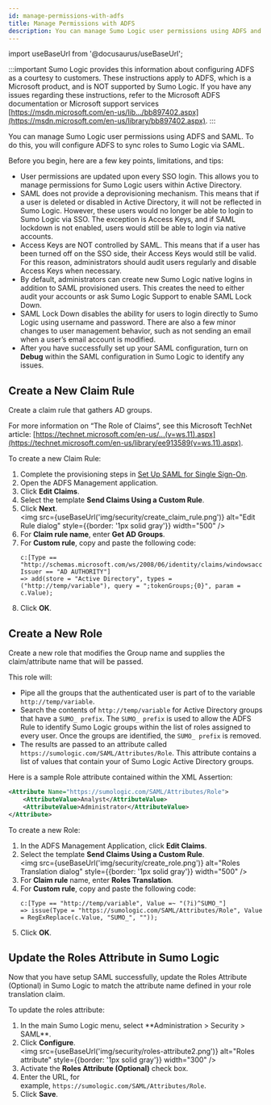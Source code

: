```yaml
---
id: manage-permissions-with-adfs
title: Manage Permissions with ADFS
description: You can manage Sumo Logic user permissions using ADFS and SAML.
---
```


import useBaseUrl from '@docusaurus/useBaseUrl';

:::important
Sumo Logic provides this information about configuring ADFS as a courtesy to customers. These instructions apply to ADFS, which is a Microsoft product, and is NOT supported by Sumo Logic. If you have any issues regarding these instructions, refer to the Microsoft ADFS documentation or Microsoft support services [https://msdn.microsoft.com/en-us/lib.../bb897402.aspx](https://msdn.microsoft.com/en-us/library/bb897402.aspx).
:::

You can manage Sumo Logic user permissions using ADFS and SAML. To do this, you will configure ADFS to sync roles to Sumo Logic via SAML.

Before you begin, here are a few key points, limitations, and tips:

* User permissions are updated upon every SSO login. This allows you to manage permissions for Sumo Logic users within Active Directory.
* SAML does not provide a deprovisioning mechanism. This means that if a user is deleted or disabled in Active Directory, it will not be reflected in Sumo Logic. However, these users would no longer be able to login to Sumo Logic via SSO. The exception is Access Keys, and if SAML lockdown is not enabled, users would still be able to login via native accounts.
* Access Keys are NOT controlled by SAML. This means that if a user has been turned off on the SSO side, their Access Keys would still be valid. For this reason, administrators should audit users regularly and disable Access Keys when necessary.
* By default, administrators can create new Sumo Logic native logins in addition to SAML provisioned users. This creates the need to either audit your accounts or ask Sumo Logic Support to enable SAML Lock Down.
* SAML Lock Down disables the ability for users to login directly to Sumo Logic using username and password. There are also a few minor changes to user management behavior, such as not sending an email when a user’s email account is modified. 
* After you have successfully set up your SAML configuration, turn on **Debug** within the SAML configuration in Sumo Logic to identify any issues.

## Create a New Claim Rule

Create a claim rule that gathers AD groups.

For more information on “The Role of Claims”, see this Microsoft TechNet article:
[https://technet.microsoft.com/en-us/...(v=ws.11).aspx](https://technet.microsoft.com/en-us/library/ee913589(v=ws.11).aspx).

To create a new Claim Rule:

1. Complete the provisioning steps in [Set Up SAML for Single Sign-On](set-up-saml.md).
1. Open the ADFS Management application.
1. Click **Edit Claims**.
1. Select the template **Send Claims Using a Custom Rule**.
1. Click **Next**. <br/><img src={useBaseUrl('img/security/create_claim_rule.png')} alt="Edit Rule dialog" style={{border: '1px solid gray'}} width="500" />
1. For **Claim rule name**, enter **Get AD Groups**.
1. For **Custom rule**, copy and paste the following code:
    ```
    c:[Type == "http://schemas.microsoft.com/ws/2008/06/identity/claims/windowsaccountname", Issuer == "AD AUTHORITY"]
    => add(store = "Active Directory", types = ("http://temp/variable"), query = ";tokenGroups;{0}", param = c.Value);
    ```
1. Click **OK**.

## Create a New Role

Create a new role that modifies the Group name and supplies the
claim/attribute name that will be passed.

This role will:

* Pipe all the groups that the authenticated user is part of to the variable `http://temp/variable`.
* Search the contents of `http://temp/variable` for Active Directory groups that have a `SUMO_ prefix`. The `SUMO_ prefix` is used to allow the ADFS Rule to identify Sumo Logic groups within the list of roles assigned to every user. Once the groups are identified, the `SUMO_ prefix` is removed.
* The results are passed to an attribute called `https://sumologic.com/SAML/Attributes/Role`. This attribute contains a list of values that contain your of Sumo Logic Active Directory groups.

Here is a sample Role attribute contained within the XML Assertion:

```xml
<Attribute Name="https://sumologic.com/SAML/Attributes/Role">
    <AttributeValue>Analyst</AttributeValue>
    <AttributeValue>Administrator</AttributeValue>
</Attribute>
```

To create a new Role:

1. In the ADFS Management Application, click **Edit Claims**.
1. Select the template **Send Claims Using a Custom Rule**. <br/><img src={useBaseUrl('img/security/create_role.png')} alt="Roles Translation dialog" style={{border: '1px solid gray'}} width="500" />
1. For **Claim rule** name, enter **Roles Translation**.
1. For **Custom rule**, copy and paste the following code:
    ```
    c:[Type == "http://temp/variable", Value =~ "(?i)^SUMO_"]
    => issue(Type = "https://sumologic.com/SAML/Attributes/Role", Value = RegExReplace(c.Value, "SUMO_", ""));
    ```
1. Click **OK**.

## Update the Roles Attribute in Sumo Logic

Now that you have setup SAML successfully, update the Roles Attribute (Optional) in Sumo Logic to match the attribute name defined in your role translation claim.

To update the roles attribute:

1. <!--Kanso [**Classic UI**](/docs/get-started/sumo-logic-ui/). Kanso--> In the main Sumo Logic menu, select **Administration > Security > SAML**. <!--Kanso <br/>[**New UI**](/docs/get-started/sumo-logic-ui). In the top menu select **Administration**, and then under **Account Security Settings** select **SAML**. You can also click the **Go To...** menu at the top of the screen and select **SAML**. Kanso-->
1. Click **Configure**. <br/><img src={useBaseUrl('img/security/roles-attribute2.png')} alt="Roles attribute" style={{border: '1px solid gray'}} width="300" />
1. Activate the **Roles Attribute (Optional)** check box.
1. Enter the URL, for example, `https://sumologic.com/SAML/Attributes/Role`.
1. Click **Save**.
